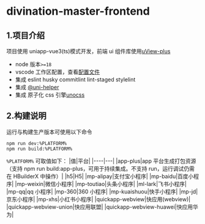 # divination-master-frontend

## 1.项目介绍

项目使用 uniapp-vue3(ts)模式开发，前端 ui 组件库使用[uView-plus](https://uiadmin.net/uview-plus/guide/demo.html)

- node 版本`>=18`
- vscode 工作区配置，查看[配置文件](./.vscode/settings.json)
- 集成 eslint husky commitlint lint-staged stylelint
- 集成 [@uni-helper](https://modyqyw.top/uni-helper/)
- 集成 原子化 css 引擎[unocss](https://unocss.dev/)

## 2.构建说明

运行与构建生产版本可使用以下命令

```
npm run dev:%PLATFORM%
npm run build:%PLATFORM%
```

`%PLATFORM%` 可取值如下： |值|平台| |----|---| |app-plus|app 平台生成打包资源（支持 npm run build:app-plus，可用于持续集成。不支持 run，运行调试仍需在 HBuilderX 中操作）| |h5|H5| |mp-alipay|支付宝小程序| |mp-baidu|百度小程序| |mp-weixin|微信小程序| |mp-toutiao|头条小程序| |ml-lark|飞书小程序| |mp-qq|qq 小程序| |mp-360|360 小程序| |mp-kuaishuou|快手小程序| |mp-jd|京东小程序| |mp-xhs|小红书小程序| |quickapp-webview|快应用(webview)| |quickapp-webview-union|快应用联盟| |quickapp-webview-huawei|快应用华为|
